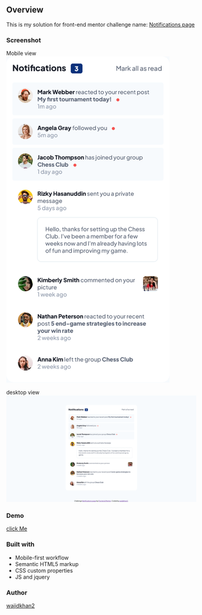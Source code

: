 ## Overview
This is my solution for front-end mentor challenge name: [Notifications page](https://www.frontendmentor.io/challenges/notifications-page-DqK5QAmKbC)

### Screenshot
Mobile view\
![](./Screenshots/mobile.png)

desktop view\
![](./Screenshots/desktop.png)

### Demo
[click Me](https://wajidkhan2-frontendmentor-challenges.github.io/Notifications-page-html-css-js-jquery/)

### Built with
- Mobile-first workflow
- Semantic HTML5 markup
- CSS custom properties
- JS and jquery


### Author 
[wajidkhan2](https://github.com/wajidkhan2)
